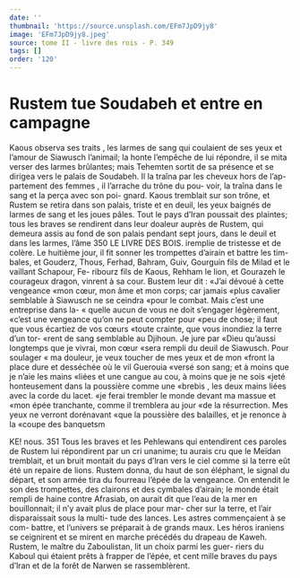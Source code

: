 ```yaml
---
date: ''
thumbnail: 'https://source.unsplash.com/EFm7JpD9jy8'
image: 'EFm7JpD9jy8.jpeg'
source: tome II - livre des rois - P. 349
tags: []
order: '120'
---
```


# Rustem tue Soudabeh et entre en campagne

Kaous observa ses traits , les larmes de sang qui coulaient de ses yeux et l’amour de Siawusch l’animail; la honte l’empêche de lui répondre, il se
mita verser des larmes brûlantes; mais Tehemten sortit de sa présence et se dirigea vers le palais de Soudabeh. Il la traîna par les cheveux hors de l’ap- partement des femmes , il l’arrache du trône du pou- voir, la traîna dans le sang et la perça avec son poi- gnard. Kaous tremblait sur son trône, et Rustem se retira dans son palais, triste et en deuil, les yeux baignés de larmes de sang et les joues pâles. Tout
le pays d’Iran poussait des plaintes; tous les braves
se rendirent dans leur doaleur auprès de Rustem, qui demeura assis au fond de son palais pendant sept jours, dans le deuil et dans les larmes, l’âme
350 LE LIVRE DES BOIS.
iremplie de tristesse et de colère. Le huitième jour,
il fit sonner les trompettes d’airain et battre les tim- bales, et Gouderz, Thous, Ferhad, Bahram, Guiv, Gourguin fils de Milad et le vaillant Schapour, Fe- ribourz fils de Kaous, Rehham le lion, et Gourazeh le courageux dragon, vinrent à sa cour.
Bustem leur dit : «J’ai dévoué à cette vengeance
«mon cœur, mon âme et mon corps; car jamais «plus cavalier semblable à Siawusch ne se ceindra «pour le combat. Mais c’est une entreprise dans la-
« quelle aucun de vous ne doit s’engager légèrement,
«c’est une vengeance qu’on ne peut compter pour
«peu de chose; il faut que vous écartiez de vos cœurs «toute crainte, que vous inondiez la terre d’un tor- «rent de sang semblable au Djihoun. Je jure par «Dieu qu’aussi longtemps que je vivrai, mon cœur «sera rempli du deuil de Siawusch. Pour soulager « ma douleur, je veux toucher de mes yeux et de mon «front la place dure et desséchée où le vil Guerouia «versé son sang; et à moins que je n’aie les mains
«liées et une cangue au cou, à moins que je ne sois «jeté honteusement dans la poussière comme une «brebis , les deux mains liées avec la corde du lacet. «je ferai trembler le monde devant ma massue et
«mon épée tranchante, comme il tremblera au jour «de la résurrection. Mes yeux ne verront dorénavant «que la poussière des balailles, et je renonce à la «coupe des banquetsm

KE! nous. 351 Tous les braves et les Pehlewans qui entendirent
ces paroles de Rustem lui répondirent par un cri unanime; tu aurais cru que le Meïdan tremblait, et un bruit montait du pays d’lran vers le ciel comme si la terre eût été un repaire de lions. Rustem donna,
du haut de son éléphant, le signal du départ, et son
armée tira du fourreau l’épée de la vengeance. On
entendit le son des trompettes, des clairons et des cymbales d’airain; le monde était rempli de haine
contre Afrasiab, on aurait dit que l’eau de la mer en bouillonnait; il n’y avait plus de place pour mar- cher sur la terre, et l’air disparaissait sous la multi- tude des lances. Les astres commençaient à se com- battre, et l’univers se préparait à de grands maux.
Les héros iraniens se ceignirent et se mirent en marche précédés du drapeau de Kaweh. Rustem, le
maître du Zaboulistan, lit un choix parmi les guer- riers du Kaboul qui étaient prêts à frapper de l’épée,
et cent mille braves du pays d’lran et de la forêt de Narwen se rassemblèrent.

